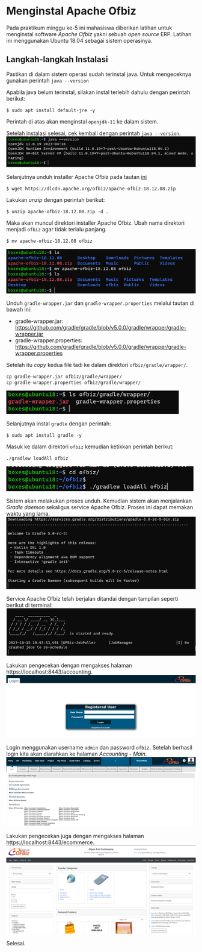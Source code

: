 # Menginstal Apache Ofbiz
Pada praktikum minggu ke-5 ini mahasiswa diberikan latihan untuk menginstal software *Apache Ofbiz* yakni sebuah *open source* ERP. Latihan ini menggunakan Ubuntu 18.04 sebagai sistem operasinya.  
  
## Langkah-langkah Instalasi
Pastikan di dalam sistem operasi sudah terinstal java. Untuk mengeceknya gunakan perintah `java --version`  
  
Apabila java belum terinstal, silakan instal terlebih dahulu dengan perintah berikut:  
```
$ sudo apt install default-jre -y
```
Perintah di atas akan menginstal `openjdk-11` ke dalam sistem.  
  
Setelah instalasi selesai, cek kembali dengan perintah `java --version`.  
![perintah java --version pada terminal](./01-java-version.png)  
  
Selanjutnya unduh installer Apache Ofbiz pada tautan [ini](https://dlcdn.apache.org/ofbiz/apache-ofbiz-18.12.08.zip)  
```
$ wget https://dlcdn.apache.org/ofbiz/apache-ofbiz-18.12.08.zip
```
  
Lakukan *unzip* dengan perintah berikut:  
```
$ unzip apache-ofbiz-18.12.08.zip -d .
```
  
Maka akan muncul direktori installer Apache Ofbiz. Ubah nama direktori menjadi `ofbiz` agar tidak terlalu panjang.  
```
$ mv apache-ofbiz-18.12.08 ofbiz
```
![perintah ls dan mv pada terminal](./02-rename-directory.png)  
  
Unduh `gradle-wrapper.jar` dan `gradle-wrapper.properties` melalui tautan di bawah ini:  
- gradle-wrapper.jar: https://github.com/gradle/gradle/blob/v5.0.0/gradle/wrapper/gradle-wrapper.jar
- gradle-wrapper.properties: https://github.com/gradle/gradle/blob/v5.0.0/gradle/wrapper/gradle-wrapper.properties  
  
Setelah itu *copy* kedua file tadi ke dalam direktori `ofbiz/gradle/wrapper/`.  
```
cp gradle-wrapper.jar ofbiz/gradle/wrapper/
cp gradle-wrapper.properties ofbiz/gradle/wrapper/
```
![isi direktori wrapper](./03-ls-gradle-wrapper.png)  
  
Selanjutnya instal `gradle` dengan perintah:  
```
$ sudo apt install gradle -y
```
  
Masuk ke dalam direktori `ofbiz` kemudian ketikkan perintah berikut:  
```
./gradlew loadAll ofbiz
```
![menjalankan perintah ./gradlew loadAll ofbiz](./04-gradlew-loadall.png)  
  
Sistem akan melakukan proses unduh. Kemudian sistem akan menjalankan *Gradle daemon* sekaligus service Apache Ofbiz. Proses ini dapat memakan waktu yang lama. 
![proses download dan starting gradle daemon](./05-starting-gradle-daemon.png)  
  
Service Apache Ofbiz telah berjalan ditandai dengan tampilan seperti berikut di terminal:  
![apache ofbiz started di terminal](./06-ofbiz-started.png)  
  
Lakukan pengecekan dengan mengakses halaman https://localhost:8443/accounting.  
![halaman login apache ofbiz accounting](./07-login-ofbiz.png)  
  
Login menggunakan username `admin` dan password `ofbiz`. Setelah berhasil login kita akan diarahkan ke halaman *Accounting* - *Main*.  
![halaman accounting - main](./08-accounting-main.png)  
  
Lakukan pengecekan juga dengan mengakses halaman https://localhost:8443/ecommerce.  
![halaman ecommerce](./09-ofbiz-ecommerce.png)  
  
Selesai.
